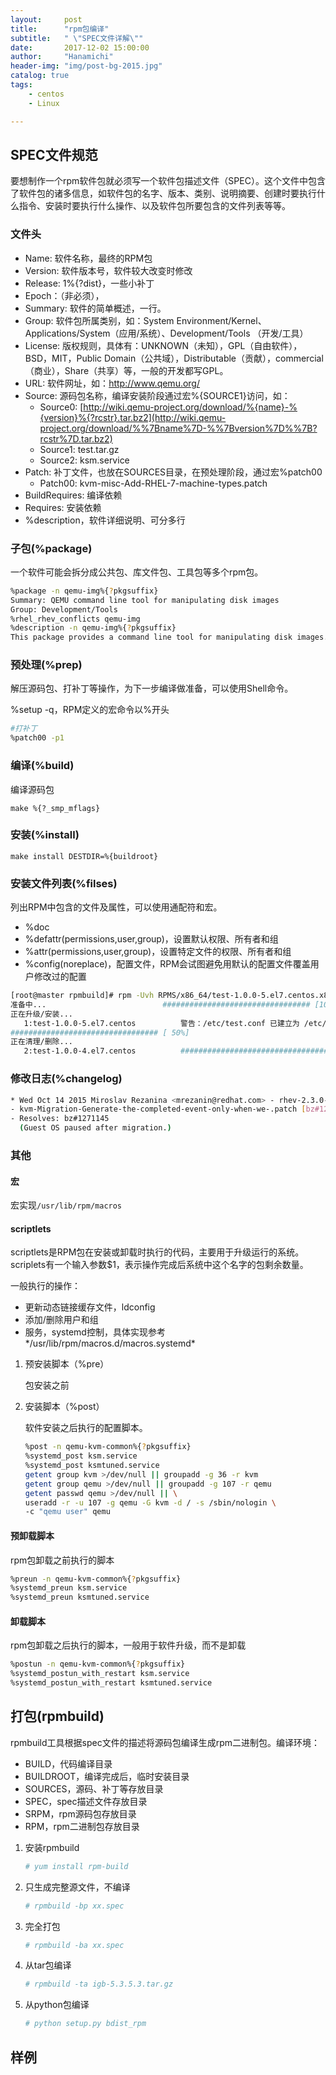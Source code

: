```yaml
---
layout:     post
title:      "rpm包编译"
subtitle:   " \"SPEC文件详解\""
date:       2017-12-02 15:00:00
author:     "Hanamichi"
header-img: "img/post-bg-2015.jpg"
catalog: true
tags:
    - centos
    - Linux

---
```


## SPEC文件规范

要想制作一个rpm软件包就必须写一个软件包描述文件（SPEC）。这个文件中包含了软件包的诸多信息，如软件包的名字、版本、类别、说明摘要、创建时要执行什么指令、安装时要执行什么操作、以及软件包所要包含的文件列表等等。

### 文件头

- Name: 软件名称，最终的RPM包
- Version: 软件版本号，软件较大改变时修改
- Release: 1%{?dist}，一些小补丁
- Epoch：（非必须），
- Summary: 软件的简单概述，一行。
- Group: 软件包所属类别，如：System Environment/Kernel、Applications/System（应用/系统）、Development/Tools （开发/工具）
- License: 版权规则，具体有：UNKNOWN（未知），GPL（自由软件），BSD，MIT，Public Domain（公共域），Distributable（贡献），commercial（商业），Share（共享）等，一般的开发都写GPL。
- URL: 软件网址，如：<http://www.qemu.org/>
- Source: 源码包名称，编译安装阶段通过宏%{SOURCE1}访问，如：
  - Source0: [http://wiki.qemu-project.org/download/%{name}-%{version}%{?rcstr}.tar.bz2](http://wiki.qemu-project.org/download/%%7Bname%7D-%%7Bversion%7D%%7B?rcstr%7D.tar.bz2)
  - Source1: test.tar.gz
  - Source2: ksm.service
- Patch: 补丁文件，也放在SOURCES目录，在预处理阶段，通过宏%patch00
  - Patch00: kvm-misc-Add-RHEL-7-machine-types.patch
- BuildRequires: 编译依赖
- Requires: 安装依赖
- %description，软件详细说明、可分多行

### 子包(%package)

一个软件可能会拆分成公共包、库文件包、工具包等多个rpm包。

```bash
%package -n qemu-img%{?pkgsuffix}
Summary: QEMU command line tool for manipulating disk images
Group: Development/Tools
%rhel_rhev_conflicts qemu-img
%description -n qemu-img%{?pkgsuffix}
This package provides a command line tool for manipulating disk images.
```

###  预处理(%prep)

解压源码包、打补丁等操作，为下一步编译做准备，可以使用Shell命令。

%setup -q，RPM定义的宏命令以%开头

```bash
#打补丁
%patch00 -p1
```

### 编译(%build)

编译源码包

`make %{?_smp_mflags}`

### 安装(%install)

`make install DESTDIR=%{buildroot}`

### 安装文件列表(%filses)

列出RPM中包含的文件及属性，可以使用通配符和宏。

- %doc
- %defattr(permissions,user,group)，设置默认权限、所有者和组
- %attr(permissions,user,group)，设置特定文件的权限、所有者和组
- %config(noreplace)，配置文件，RPM会试图避免用默认的配置文件覆盖用户修改过的配置

```bash
[root@master rpmbuild]# rpm -Uvh RPMS/x86_64/test-1.0.0-5.el7.centos.x86_64.rpm 
准备中...                          ################################# [100%]
正在升级/安装...
   1:test-1.0.0-5.el7.centos          警告：/etc/test.conf 已建立为 /etc/test.conf.rpmnew 
################################# [ 50%]
正在清理/删除...
   2:test-1.0.0-4.el7.centos          ################################# [100%]
```

### 修改日志(%changelog)

```bash
* Wed Oct 14 2015 Miroslav Rezanina <mrezanin@redhat.com> - rhev-2.3.0-31.el7
- kvm-Migration-Generate-the-completed-event-only-when-we-.patch [bz#1271145]
- Resolves: bz#1271145
  (Guest OS paused after migration.)
```

### 其他

#### 宏

宏实现`/usr/lib/rpm/macros`

#### scriptlets

scriptlets是RPM包在安装或卸载时执行的代码，主要用于升级运行的系统。scriplets有一个输入参数$1，表示操作完成后系统中这个名字的包剩余数量。

一般执行的操作：

- 更新动态链接缓存文件，ldconfig
- 添加/删除用户和组
- 服务，systemd控制，具体实现参考*/usr/lib/rpm/macros.d/macros.systemd*

1. 预安装脚本（%pre）

   包安装之前

2. 安装脚本（%post）

   软件安装之后执行的配置脚本。

   ```bash
   %post -n qemu-kvm-common%{?pkgsuffix}
   %systemd_post ksm.service
   %systemd_post ksmtuned.service
   getent group kvm >/dev/null || groupadd -g 36 -r kvm
   getent group qemu >/dev/null || groupadd -g 107 -r qemu
   getent passwd qemu >/dev/null || \
   useradd -r -u 107 -g qemu -G kvm -d / -s /sbin/nologin \
   -c "qemu user" qemu
   ```

#### 预卸载脚本

rpm包卸载之前执行的脚本

```bash
%preun -n qemu-kvm-common%{?pkgsuffix}
%systemd_preun ksm.service
%systemd_preun ksmtuned.service
```

#### 卸载脚本

rpm包卸载之后执行的脚本，一般用于软件升级，而不是卸载

```bash
%postun -n qemu-kvm-common%{?pkgsuffix}
%systemd_postun_with_restart ksm.service
%systemd_postun_with_restart ksmtuned.service
```

## 打包(rpmbuild)

rpmbuild工具根据spec文件的描述将源码包编译生成rpm二进制包。编译环境：

- BUILD，代码编译目录
- BUILDROOT，编译完成后，临时安装目录
- SOURCES，源码、补丁等存放目录
- SPEC，spec描述文件存放目录
- SRPM，rpm源码包存放目录
- RPM，rpm二进制包存放目录

1. 安装rpmbuild

   ```bash
   # yum install rpm-build 
   ```

2. 只生成完整源文件，不编译

   ```bash
   # rpmbuild -bp xx.spec
   ```

3. 完全打包

   ```bash
   # rpmbuild -ba xx.spec
   ```

4. 从tar包编译

   ```bash
   # rpmbuild -ta igb-5.3.5.3.tar.gz
   ```

5. 从python包编译

   ```bash
   # python setup.py bdist_rpm
   ```

## 样例

